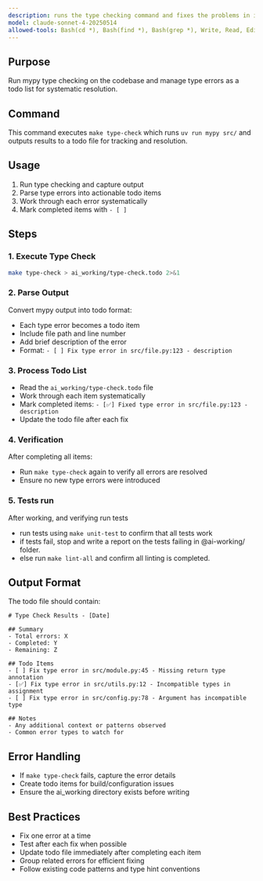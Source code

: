 ```yaml
---
description: runs the type checking command and fixes the problems in it. 
model: claude-sonnet-4-20250514
allowed-tools: Bash(cd *), Bash(find *), Bash(grep *), Write, Read, Edit, Update, MultiEdit, MultiUpdate, Bash(make *), Bash(uv run *), Bash(uv sync)
---
```

## Purpose
Run mypy type checking on the codebase and manage type errors as a todo list for systematic resolution.

## Command
This command executes `make type-check` which runs `uv run mypy src/` and outputs results to a todo file for tracking and resolution.

## Usage
1. Run type checking and capture output
2. Parse type errors into actionable todo items
3. Work through each error systematically
4. Mark completed items with `- [ ]`

## Steps

### 1. Execute Type Check
```bash
make type-check > ai_working/type-check.todo 2>&1
```

### 2. Parse Output
Convert mypy output into todo format:
- Each type error becomes a todo item
- Include file path and line number
- Add brief description of the error
- Format: `- [ ] Fix type error in src/file.py:123 - description`

### 3. Process Todo List
- Read the `ai_working/type-check.todo` file
- Work through each item systematically
- Mark completed items: `- [✅] Fixed type error in src/file.py:123 - description`
- Update the todo file after each fix

### 4. Verification
After completing all items:
- Run `make type-check` again to verify all errors are resolved
- Ensure no new type errors were introduced

### 5. Tests run
After working, and verifying run tests 
- run tests using `make unit-test` to confirm that all tests work
- if tests fail, stop and write a report on the tests failing in @ai-working/ folder.
- else run `make lint-all` and confirm all linting is completed.

## Output Format
The todo file should contain:
```
# Type Check Results - [Date]

## Summary
- Total errors: X
- Completed: Y
- Remaining: Z

## Todo Items
- [ ] Fix type error in src/module.py:45 - Missing return type annotation
- [✅] Fix type error in src/utils.py:12 - Incompatible types in assignment
- [ ] Fix type error in src/config.py:78 - Argument has incompatible type

## Notes
- Any additional context or patterns observed
- Common error types to watch for
```

## Error Handling
- If `make type-check` fails, capture the error details
- Create todo items for build/configuration issues
- Ensure the ai_working directory exists before writing

## Best Practices
- Fix one error at a time
- Test after each fix when possible
- Update todo file immediately after completing each item
- Group related errors for efficient fixing
- Follow existing code patterns and type hint conventions